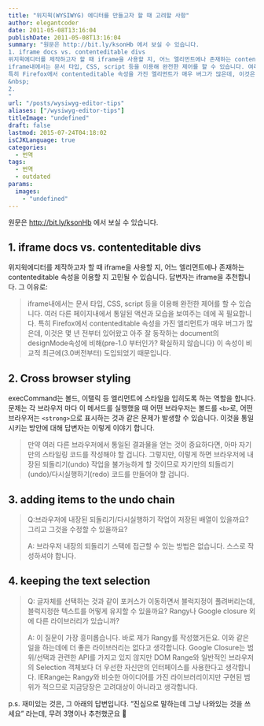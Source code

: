 ```yaml
---
title: "위지윅(WYSIWYG) 에디터를 만들고자 할 때 고려할 사항"
author: elegantcoder
date: 2011-05-08T13:16:04
publishDate: 2011-05-08T13:16:04
summary: "원문은 http://bit.ly/ksonHb 에서 보실 수 있습니다.
1. iframe docs vs. contenteditable divs
위지윅에디터를 제작하고자 할 때 iframe을 사용할 지, 어느 엘리먼트에나 존재하는 contenteditable 속성을 이용할 지 고민될 수 있습니다. 답변자는 iframe을 추천합니다. 그 이유로:&nbsp;
iframe내에서는 문서 타입, CSS, script 등을 이용해 완전한 제어를 할 수 있습니다. 여러 다른 페이지내에서 통일된 액션과 모습을 보여주는 데에 꼭 필요합니다.
특히 Firefox에서 contenteditable 속성을 가진 엘리먼트가 매우 버그가 많은데, 이것은 몇 년 전부터 있어왔고 아주 잘 동작하는 document의 designMode속성에 비해(pre-1.0 부터인가? 확실하지 않습니다) 이 속성이 비교적 최근에(3.0버전부터) 도입되었기 때문입니다.
&nbsp;
2.
"
url: "/posts/wysiwyg-editor-tips"
aliases: ["/wysiwyg-editor-tips"]
titleImage: "undefined"
draft: false
lastmod: 2015-07-24T04:18:02
isCJKLanguage: true
categories:
  - 번역
tags:
  - 번역
  - outdated
params:
  images:
    - "undefined"
---
```

원문은 http://bit.ly/ksonHb 에서 보실 수 있습니다.

1\. iframe docs vs. contenteditable divs
----------------------------------------

위지윅에디터를 제작하고자 할 때 iframe을 사용할 지, 어느 엘리먼트에나 존재하는 contenteditable 속성을 이용할 지 고민될 수 있습니다. 답변자는 iframe을 추천합니다. 그 이유로:

> iframe내에서는 문서 타입, CSS, script 등을 이용해 완전한 제어를 할 수 있습니다. 여러 다른 페이지내에서 통일된 액션과 모습을 보여주는 데에 꼭 필요합니다. 특히 Firefox에서 contenteditable 속성을 가진 엘리먼트가 매우 버그가 많은데, 이것은 몇 년 전부터 있어왔고 아주 잘 동작하는 document의 designMode속성에 비해(pre-1.0 부터인가? 확실하지 않습니다) 이 속성이 비교적 최근에(3.0버전부터) 도입되었기 때문입니다.

2\. Cross browser styling
-------------------------

execCommand는 볼드, 이탤릭 등 엘리먼트에 스타일을 입히도록 하는 역할을 합니다. 문제는 각 브라우저 마다 이 메서드를 실행했을 때 어떤 브라우저는 볼드를 `<b>`로, 어떤 브라우저는 `<strong>`으로 표시하는 것과 같은 문제가 발생할 수 있습니다. 이것을 통일 시키는 방안에 대해 답변자는 이렇게 이야기 합니다.

> 만약 여러 다른 브라우저에서 통일된 결과물을 얻는 것이 중요하다면, 아마 자기만의 스타일링 코드를 작성해야 할 겁니다. 그렇지만, 이렇게 하면 브라우저에 내장된 되돌리기(undo) 작업을 불가능하게 할 것이므로 자기만의 되돌리기(undo)/다시실행하기(redo) 코드를 만들어야 할 겁니다.

3\. adding items to the undo chain
----------------------------------

> Q:브라우저에 내장된 되돌리기/다시실행하기 작업이 저장된 배열이 있을까요? 그리고 그것을 수정할 수 있을까요?
> 
> A: 브라우저 내장의 되돌리기 스택에 접근할 수 있는 방법은 없습니다. 스스로 작성하셔야 합니다.

4\. keeping the text selection
------------------------------

> Q: 글자체를 선택하는 것과 같이 포커스가 이동하면서 블럭지정이 풀려버리는데, 블럭지정한 텍스트를 어떻게 유지할 수 있을까요? Rangy나 Google closure 외에 다른 라이브러리가 있습니까?
> 
> A: 이 질문이 가장 흥미롭습니다. 바로 제가 Rangy를 작성했거든요. 이와 같은 일을 하는데에 더 좋은 라이브러리는 없다고 생각합니다. Google Closure는 범위/선택과 관련한 API를 가지고 있지 않지만 DOM Range와 일반적인 브라우저의 Selection 객체보다 더 우선한 자신만의 인터페이스를 사용한다고 생각합니다. IERange는 Rangy와 비슷한 아이디어를 가진 라이브러리이지만 구현된 범위가 적으므로 지금당장은 고려대상이 아니라고 생각합니다.

p.s. 재미있는 것은, 그 아래의 답변입니다. “진심으로 말하는데 그냥 나와있는 것을 쓰세요” 라는데, 무려 3명이나 추천했군요 🙂
